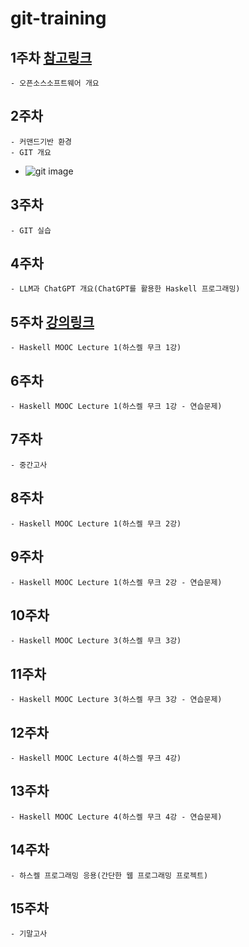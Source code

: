 # git-training

## 1주차  [참고링크](https://www.youtube.com/playlist?list=PLhbaMvGyp99_NphAX7k5OqcM1fXLZne8t)
    - 오픈소스소프트웨어 개요
## 2주차
    - 커맨드기반 환경  
    - GIT 개요
* ![git image](https://tecoble.techcourse.co.kr/static/d0f3454b578873dff73251477ca0e729/c4b07/dot-git.jpg)
## 3주차
    - GIT 실습
## 4주차
    - LLM과 ChatGPT 개요(ChatGPT를 활용한 Haskell 프로그래밍)
## 5주차  [강의링크](https://haskell.mooc.fi)
    - Haskell MOOC Lecture 1(하스켈 무크 1강)
## 6주차
    - Haskell MOOC Lecture 1(하스켈 무크 1강 - 연습문제)
## 7주차
    - 중간고사
## 8주차
    - Haskell MOOC Lecture 1(하스켈 무크 2강)
## 9주차
    - Haskell MOOC Lecture 1(하스켈 무크 2강 - 연습문제)
## 10주차
    - Haskell MOOC Lecture 3(하스켈 무크 3강)
## 11주차
    - Haskell MOOC Lecture 3(하스켈 무크 3강 - 연습문제)
## 12주차
    - Haskell MOOC Lecture 4(하스켈 무크 4강)
## 13주차
    - Haskell MOOC Lecture 4(하스켈 무크 4강 - 연습문제)
## 14주차
    - 하스켈 프로그래밍 응용(간단한 웹 프로그래밍 프로젝트)
## 15주차
    - 기말고사


